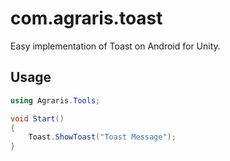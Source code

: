 # com.agraris.toast
 Easy implementation of Toast on Android for Unity.

## Usage
``` C#
using Agraris.Tools;

void Start()
{
    Toast.ShowToast("Toast Message");
}
```